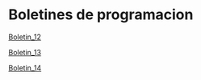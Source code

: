 # Boletines de programacion

[Boletin_12](https://github.com/jnunesvazquez/BoletinesSegundaAvaliacion/tree/master/src/com/Programacion/Boletin_12)

[Boletin_13](https://github.com/jnunesvazquez/BoletinesSegundaAvaliacion/tree/master/src/com/Programacion/Boletin_13)

[Boletin_14](https://github.com/jnunesvazquez/BoletinesSegundaAvaliacion/tree/master/src/com/Programacion/Boletin_14)